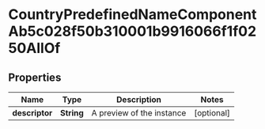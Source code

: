 

# CountryPredefinedNameComponentAb5c028f50b310001b9916066f1f0250AllOf


## Properties

| Name | Type | Description | Notes |
|------------ | ------------- | ------------- | -------------|
|**descriptor** | **String** | A preview of the instance |  [optional] |



